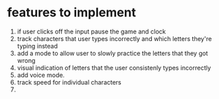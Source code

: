 # features to implement #

1. if user clicks off the input pause the game and clock
2. track characters that user types incorrectly and which letters they're typing instead
3. add a mode to allow user to slowly practice the letters that they got wrong
4. visual indication of letters that the user consistenly types incorrectly
5. add voice mode.
6. track speed for individual characters
7. 